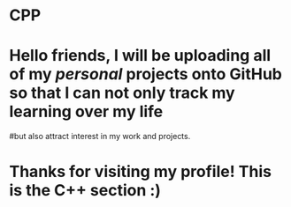 # CPP
# Hello friends, I will be uploading all of my *personal* projects onto GitHub so that I can not only track my learning over my life 
#but also attract interest in my work and projects.
# Thanks for visiting my profile! This is the C++ section :)
